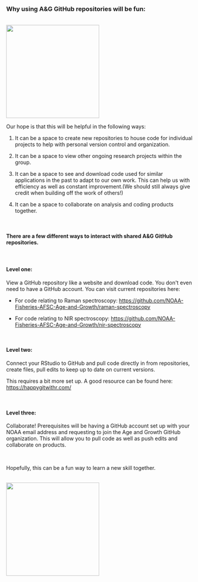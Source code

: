 ### Why using A&G GitHub repositories will be fun:

<br>

<img src="https://media.giphy.com/media/FSzLVme5Y3n3LMOiqP/giphy.gif" width="250" height="250"/>

<br>

Our hope is that this will be helpful in the following ways:

1) It can be a space to create new repositories to house code for individual projects to help with personal version control and organization. 

2) It can be a space to view other ongoing research projects within the group.

3) It can be a space to see and download code used for similar applications in the past to adapt to our own work. This can help us with efficiency as well as constant improvement.(We should still always give credit when building off the work of others!)

4) It can be a space to collaborate on analysis and coding products together. 

<br>

#### There are a few different ways to interact with shared A&G GitHub repositories.

<br>

#### Level one: 
View a GitHub repository like a website and download code. You don't even need to have a GitHub account. You can visit current repositories here:

- For code relating to Raman spectroscopy: <https://github.com/NOAA-Fisheries-AFSC-Age-and-Growth/raman-spectroscopy>

- For code relating to NIR spectroscopy:
<https://github.com/NOAA-Fisheries-AFSC-Age-and-Growth/nir-spectroscopy>

<br>

#### Level two: 
Connect your RStudio to GitHub and pull code directly in from repositories, create files, pull edits to keep up to date on current versions.

This requires a bit more set up. A good resource can be found here:
<https://happygitwithr.com/>

<br>

#### Level three:
Collaborate! Prerequisites will be having a GitHub account set up with your NOAA email address and requesting to join the Age and Growth GitHub organization. This will allow you to pull code as well as push edits and collaborate on products.

<br>

Hopefully, this can be a fun way to learn a new skill together.

<br>

<img src="https://media.giphy.com/media/405kIEbYhpP0GHjSOK/giphy.gif" width="250" height="250"/>
